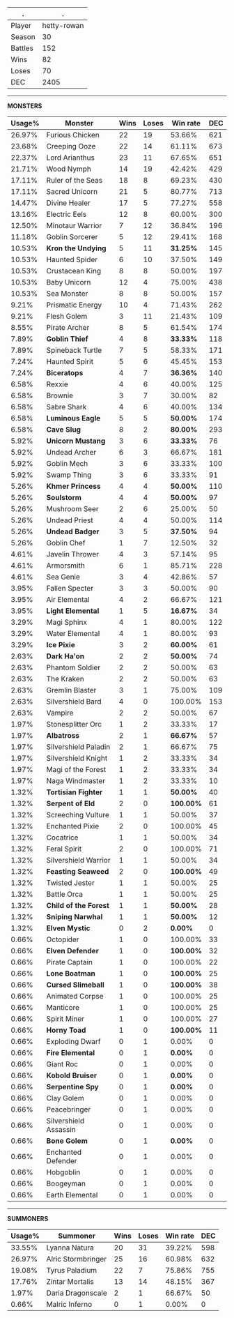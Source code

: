 .|.
|-|-
Player|hetty-rowan
Season|30
Battles|152
Wins|82
Loses|70
DEC|2405

---
**MONSTERS**

Usage%|Monster|Wins|Loses|Win rate|DEC|
-|-|-|-|-|-|
26.97%|Furious Chicken|22|19|53.66%|621|
23.68%|Creeping Ooze|22|14|61.11%|673|
22.37%|Lord Arianthus|23|11|67.65%|651|
21.71%|Wood Nymph|14|19|42.42%|429|
17.11%|Ruler of the Seas|18|8|69.23%|430|
17.11%|Sacred Unicorn|21|5|80.77%|713|
14.47%|Divine Healer|17|5|77.27%|558|
13.16%|Electric Eels|12|8|60.00%|300|
12.50%|Minotaur Warrior|7|12|36.84%|196|
11.18%|Goblin Sorcerer|5|12|29.41%|168|
10.53%|**Kron the Undying**|5|11|**31.25%**|145|
10.53%|Haunted Spider|6|10|37.50%|149|
10.53%|Crustacean King|8|8|50.00%|197|
10.53%|Baby Unicorn|12|4|75.00%|438|
10.53%|Sea Monster|8|8|50.00%|157|
9.21%|Prismatic Energy|10|4|71.43%|262|
9.21%|Flesh Golem|3|11|21.43%|109|
8.55%|Pirate Archer|8|5|61.54%|174|
7.89%|**Goblin Thief**|4|8|**33.33%**|118|
7.89%|Spineback Turtle|7|5|58.33%|171|
7.24%|Haunted Spirit|5|6|45.45%|153|
7.24%|**Biceratops**|4|7|**36.36%**|140|
6.58%|Rexxie|4|6|40.00%|125|
6.58%|Brownie|3|7|30.00%|82|
6.58%|Sabre Shark|4|6|40.00%|134|
6.58%|**Luminous Eagle**|5|5|**50.00%**|174|
6.58%|**Cave Slug**|8|2|**80.00%**|293|
5.92%|**Unicorn Mustang**|3|6|**33.33%**|76|
5.92%|Undead Archer|6|3|66.67%|181|
5.92%|Goblin Mech|3|6|33.33%|100|
5.92%|Swamp Thing|3|6|33.33%|91|
5.26%|**Khmer Princess**|4|4|**50.00%**|110|
5.26%|**Soulstorm**|4|4|**50.00%**|97|
5.26%|Mushroom Seer|2|6|25.00%|50|
5.26%|Undead Priest|4|4|50.00%|114|
5.26%|**Undead Badger**|3|5|**37.50%**|94|
5.26%|Goblin Chef|1|7|12.50%|32|
4.61%|Javelin Thrower|4|3|57.14%|95|
4.61%|Armorsmith|6|1|85.71%|228|
4.61%|Sea Genie|3|4|42.86%|57|
3.95%|Fallen Specter|3|3|50.00%|90|
3.95%|Air Elemental|4|2|66.67%|121|
3.95%|**Light Elemental**|1|5|**16.67%**|34|
3.29%|Magi Sphinx|4|1|80.00%|122|
3.29%|Water Elemental|4|1|80.00%|93|
3.29%|**Ice Pixie**|3|2|**60.00%**|61|
2.63%|**Dark Ha'on**|2|2|**50.00%**|74|
2.63%|Phantom Soldier|2|2|50.00%|63|
2.63%|The Kraken|2|2|50.00%|63|
2.63%|Gremlin Blaster|3|1|75.00%|109|
2.63%|Silvershield Bard|4|0|100.00%|153|
2.63%|Vampire|2|2|50.00%|67|
1.97%|Stonesplitter Orc|1|2|33.33%|17|
1.97%|**Albatross**|2|1|**66.67%**|57|
1.97%|Silvershield Paladin|2|1|66.67%|75|
1.97%|Silvershield Knight|1|2|33.33%|34|
1.97%|Magi of the Forest|1|2|33.33%|34|
1.97%|Naga Windmaster|1|2|33.33%|10|
1.32%|**Tortisian Fighter**|1|1|**50.00%**|40|
1.32%|**Serpent of Eld**|2|0|**100.00%**|61|
1.32%|Screeching Vulture|1|1|50.00%|37|
1.32%|Enchanted Pixie|2|0|100.00%|45|
1.32%|Cocatrice|1|1|50.00%|34|
1.32%|Feral Spirit|2|0|100.00%|71|
1.32%|Silvershield Warrior|1|1|50.00%|34|
1.32%|**Feasting Seaweed**|2|0|**100.00%**|49|
1.32%|Twisted Jester|1|1|50.00%|25|
1.32%|Battle Orca|1|1|50.00%|25|
1.32%|**Child of the Forest**|1|1|**50.00%**|28|
1.32%|**Sniping Narwhal**|1|1|**50.00%**|12|
1.32%|**Elven Mystic**|0|2|**0.00%**|0|
0.66%|Octopider|1|0|100.00%|33|
0.66%|**Elven Defender**|1|0|**100.00%**|32|
0.66%|Pirate Captain|1|0|100.00%|22|
0.66%|**Lone Boatman**|1|0|**100.00%**|25|
0.66%|**Cursed Slimeball**|1|0|**100.00%**|38|
0.66%|Animated Corpse|1|0|100.00%|25|
0.66%|Manticore|1|0|100.00%|25|
0.66%|Spirit Miner|1|0|100.00%|27|
0.66%|**Horny Toad**|1|0|**100.00%**|11|
0.66%|Exploding Dwarf|0|1|0.00%|0|
0.66%|**Fire Elemental**|0|1|**0.00%**|0|
0.66%|Giant Roc|0|1|0.00%|0|
0.66%|**Kobold Bruiser**|0|1|**0.00%**|0|
0.66%|**Serpentine Spy**|0|1|**0.00%**|0|
0.66%|Clay Golem|0|1|0.00%|0|
0.66%|Peacebringer|0|1|0.00%|0|
0.66%|Silvershield Assassin|0|1|0.00%|0|
0.66%|**Bone Golem**|0|1|**0.00%**|0|
0.66%|Enchanted Defender|0|1|0.00%|0|
0.66%|Hobgoblin|0|1|0.00%|0|
0.66%|Boogeyman|0|1|0.00%|0|
0.66%|Earth Elemental|0|1|0.00%|0|

---
**SUMMONERS**

Usage%|Summoner|Wins|Loses|Win rate|DEC|
-|-|-|-|-|-|
33.55%|Lyanna Natura|20|31|39.22%|598|
26.97%|Alric Stormbringer|25|16|60.98%|632|
19.08%|Tyrus Paladium|22|7|75.86%|755|
17.76%|Zintar Mortalis|13|14|48.15%|367|
1.97%|Daria Dragonscale|2|1|66.67%|50|
0.66%|Malric Inferno|0|1|0.00%|0|
